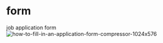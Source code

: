# form
job application form
![how-to-fill-in-an-application-form-compressor-1024x576](https://user-images.githubusercontent.com/94235822/150632097-08014fc3-6ed9-43d0-bb71-064686c0b720.jpg)
